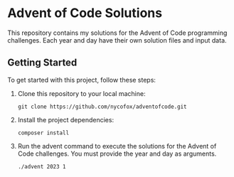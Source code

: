 # Advent of Code Solutions

This repository contains my solutions for the Advent of Code programming challenges. Each year and day have their own
solution files and input data.

## Getting Started

To get started with this project, follow these steps:

1. Clone this repository to your local machine:

   ```shell
   git clone https://github.com/nycofox/adventofcode.git
    ```

2. Install the project dependencies:

   ```shell
   composer install
   ```

3. Run the advent command to execute the solutions for the Advent of Code challenges. You must provide the year and day
   as arguments.

   ```shell
   ./advent 2023 1
   ```
